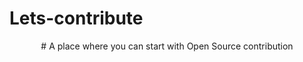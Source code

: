 # Lets-contribute
<div align="center"> # A place where you can start with Open Source contribution </div>
